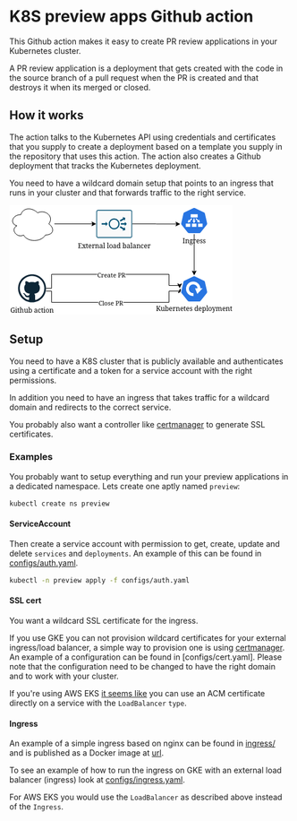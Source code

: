# K8S preview apps Github action

This Github action makes it easy to create PR review applications in your Kubernetes cluster.

A PR review application is a deployment that gets created with the code in the source branch of a pull request when the PR is created and that destroys it when its merged or closed.

## How it works

The action talks to the Kubernetes API using credentials and certificates that you supply to create a deployment based on a template you supply in the repository that uses this action. The action also creates a Github deployment that tracks the Kubernetes deployment.

You need to have a wildcard domain setup that points to an ingress that runs in your cluster and that forwards traffic to the right service.

![Diagram](diagram.png)

## Setup

You need to have a K8S cluster that is publicly available and authenticates using a certificate and a token for a service account with the right permissions.

In addition you need to have an ingress that takes traffic for a wildcard domain and redirects to the correct service.

You probably also want a controller like [certmanager](https://cert-manager.io/docs/) to generate SSL certificates.

### Examples

You probably want to setup everything and run your preview applications in a dedicated namespace. Lets create one aptly named `preview`:

``` bash
kubectl create ns preview
```

#### ServiceAccount

Then create a service account with permission to get, create, update and delete `services` and `deployments`. An example of this can be found in [configs/auth.yaml](configs/auth.yaml).

``` bash
kubectl -n preview apply -f configs/auth.yaml
```

#### SSL cert

You want a wildcard SSL certificate for the ingress.

If you use GKE you can not provision wildcard certificates for your external ingress/load balancer, a simple way to provision one is using [certmanager](https://cert-manager.io/docs/). An example of a configuration can be found in [configs/cert.yaml]. Please note that the configuration need to be changed to have the right domain and to work with your cluster.

If you're using AWS EKS [it seems like](https://aws.amazon.com/premiumsupport/knowledge-center/terminate-https-traffic-eks-acm/) you can use an ACM certificate directly on a service with the `LoadBalancer` `type`.

#### Ingress

An example of a simple ingress based on nginx can be found in [ingress/](ingress/) and is published as a Docker image at [url](url).

To see an example of how to run the ingress on GKE with an external load balancer (ingress) look at [configs/ingress.yaml](configs/ingress.yaml).

For AWS EKS you would use the `LoadBalancer` as described above instead of the `Ingress`.
